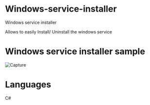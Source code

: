 # Windows-service-installer
Windows service installer

Allows to easily Install/ Uninstall the windows service

# Windows service installer sample

![Capture](https://user-images.githubusercontent.com/23348640/65170611-ae760400-da66-11e9-96b0-d535a5d2ab1a.JPG)

# Languages 

C#
